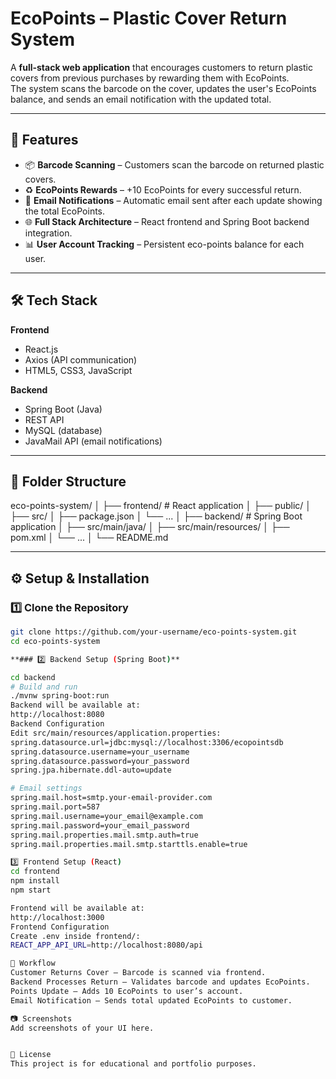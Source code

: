# EcoPoints – Plastic Cover Return System

A **full-stack web application** that encourages customers to return plastic covers from previous purchases by rewarding them with EcoPoints.  
The system scans the barcode on the cover, updates the user's EcoPoints balance, and sends an email notification with the updated total.

---

## 📌 Features

- 📦 **Barcode Scanning** – Customers scan the barcode on returned plastic covers.
- ♻️ **EcoPoints Rewards** – +10 EcoPoints for every successful return.
- 📧 **Email Notifications** – Automatic email sent after each update showing the total EcoPoints.
- 🌐 **Full Stack Architecture** – React frontend and Spring Boot backend integration.
- 📊 **User Account Tracking** – Persistent eco-points balance for each user.

---

## 🛠 Tech Stack

**Frontend**
- React.js
- Axios (API communication)
- HTML5, CSS3, JavaScript

**Backend**
- Spring Boot (Java)
- REST API
- MySQL (database)
- JavaMail API (email notifications)

---

## 📂 Folder Structure

eco-points-system/
│
├── frontend/ # React application
│ ├── public/
│ ├── src/
│ ├── package.json
│ └── ...
│
├── backend/ # Spring Boot application
│ ├── src/main/java/
│ ├── src/main/resources/
│ ├── pom.xml
│ └── ...
│
└── README.md


---

## ⚙️ Setup & Installation

### 1️⃣ Clone the Repository
```bash
git clone https://github.com/your-username/eco-points-system.git
cd eco-points-system

**### 2️⃣ Backend Setup (Spring Boot)**

cd backend
# Build and run
./mvnw spring-boot:run
Backend will be available at:
http://localhost:8080
Backend Configuration
Edit src/main/resources/application.properties:
spring.datasource.url=jdbc:mysql://localhost:3306/ecopointsdb
spring.datasource.username=your_username
spring.datasource.password=your_password
spring.jpa.hibernate.ddl-auto=update

# Email settings
spring.mail.host=smtp.your-email-provider.com
spring.mail.port=587
spring.mail.username=your_email@example.com
spring.mail.password=your_email_password
spring.mail.properties.mail.smtp.auth=true
spring.mail.properties.mail.smtp.starttls.enable=true

3️⃣ Frontend Setup (React)
cd frontend
npm install
npm start

Frontend will be available at:
http://localhost:3000
Frontend Configuration
Create .env inside frontend/:
REACT_APP_API_URL=http://localhost:8080/api

🔄 Workflow
Customer Returns Cover – Barcode is scanned via frontend.
Backend Processes Return – Validates barcode and updates EcoPoints.
Points Update – Adds 10 EcoPoints to user’s account.
Email Notification – Sends total updated EcoPoints to customer.

📷 Screenshots
Add screenshots of your UI here.


📜 License
This project is for educational and portfolio purposes.






